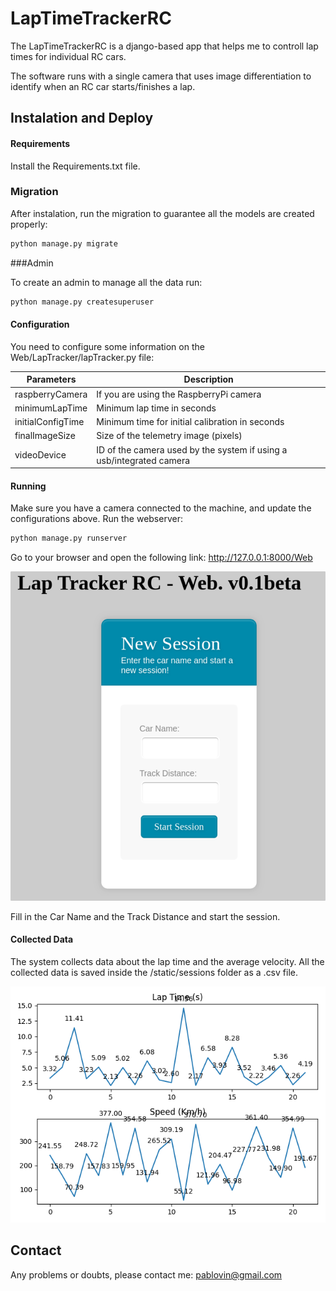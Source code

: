 # LapTimeTrackerRC
The LapTimeTrackerRC is a django-based app that helps me to controll lap times for individual RC cars.

The software runs with a single camera that uses image differentiation to identify
when an RC car starts/finishes a lap.


## Instalation and Deploy

#### Requirements
Install the Requirements.txt file.

### Migration

After instalation, run the migration to guarantee all the models are created properly:

```python
python manage.py migrate
```

###Admin

To create an admin to manage all the data run:

```python
python manage.py createsuperuser
```

#### Configuration
You need to configure some information on the Web/LapTracker/lapTracker.py file:

| Parameters | Description |
| ------------- | ------------- |
|raspberryCamera | If you are using the RaspberryPi camera |
| minimumLapTime  | Minimum lap time in seconds |
| initialConfigTime  | Minimum time for initial calibration in seconds  |
| finalImageSize  | Size of the telemetry image (pixels)  |
| videoDevice  | ID of the camera used by the system if using a usb/integrated camera  |

#### Running

Make sure you have a camera connected to the machine, and update the configurations above.
Run the webserver:

```python
python manage.py runserver
```

Go to your browser and open the following link: http://127.0.0.1:8000/Web

![Main Page](gitImages/index.png)

Fill in the Car Name and the Track Distance and start the session.


#### Collected Data

The system collects data about the lap time and the average velocity. All the collected data is saved inside the /static/sessions folder as a .csv file. 

![Telemetry](gitImages/telemetry.png)


## Contact

Any problems or doubts, please contact me: pablovin@gmail.com